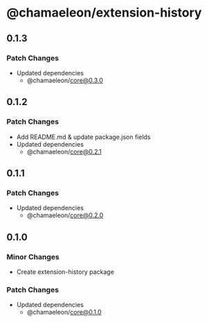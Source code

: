 # @chamaeleon/extension-history

## 0.1.3

### Patch Changes

- Updated dependencies
  - @chamaeleon/core@0.3.0

## 0.1.2

### Patch Changes

- Add README.md & update package.json fields
- Updated dependencies
  - @chamaeleon/core@0.2.1

## 0.1.1

### Patch Changes

- Updated dependencies
  - @chamaeleon/core@0.2.0

## 0.1.0

### Minor Changes

- Create extension-history package

### Patch Changes

- Updated dependencies
  - @chamaeleon/core@0.1.0
